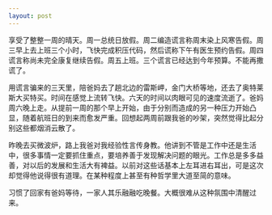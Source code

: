 ```yaml
---
layout: post
---
```


享受了整整一周的晴天。周一总统日放假。周二编造谎言称周末染上风寒告假。周三早上去上班三个小时，飞快完成积压代码，然后谎称下午有医生预约告假。周四谎言称尚未完全康复继续告假。周五上班。三个谎言已经达到今年预算。不能再撒谎了。

用谎言骗来的三天里，陪爸妈去了趟北边的雷斯岬，金门大桥等地，还去了奥特莱斯大买特买。时间在感觉上流转飞快。六天的时间以肉眼可见的速度流逝了。爸妈周六晚上走。从提前一周的那个早上开始，由于分别而造成的另一种压力开始凸显，随着航班日的到来而愈发严重。回想起两周前跟我爸的吵架，突然觉得比起分别这些都烟消云散了。

昨晚去买微波炉，路上我爸对我经验性言传身教。他讲到不管是工作中还是生活中，很多事情一定要抓住重点，要培养善于发现解决问题的眼光。工作总是多多益善，对以后的发展和生活大有裨益。以前对这些话基本上左耳进右耳出，可是这次却觉得他说得很有道理。在某种程度上甚至有种哲学里大道至简的意味。

习惯了回家有爸妈等待，一家人其乐融融吃晚餐。大概很难从这种氛围中清醒过来。
